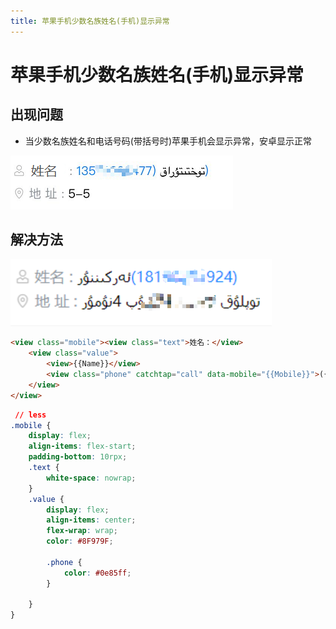 ```yaml
---
title: 苹果手机少数名族姓名(手机)显示异常
---
```


# 苹果手机少数名族姓名(手机)显示异常

## 出现问题

* 当少数名族姓名和电话号码(带括号时)苹果手机会显示异常，安卓显示正常

![](/小程序/苹果手机少数名族姓名(手机)显示异常/苹果手机少数名族姓名(手机)显示异常.png)

## 解决方法

![](/小程序/苹果手机少数名族姓名(手机)显示异常/苹果手机少数名族姓名(手机)显示异常-解决.png)

```html
<view class="mobile"><view class="text">姓名：</view>
    <view class="value">
        <view>{{Name}}</view>
        <view class="phone" catchtap="call" data-mobile="{{Mobile}}">({{Mobile}})</view>
    </view>
</view>
```

```css
 // less
.mobile {
    display: flex;
    align-items: flex-start;
    padding-bottom: 10rpx;
    .text {
        white-space: nowrap;
    }
    .value {
        display: flex;
        align-items: center;
        flex-wrap: wrap;    
        color: #8F979F;

        .phone {
            color: #0e85ff;
        }

    }
}
```
